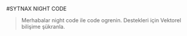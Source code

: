 #SYTNAX NIGHT CODE 


> Merhabalar night code ile code ogrenin.
> Destekleri için Vektorel bilişime şükranla.